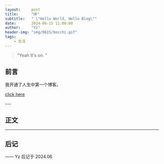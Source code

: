 ```yaml
---
layout:     post
title:      "序"
subtitle:   " \"Hello World, Hello Blog\""
date:       2024-06-15 11:00:00
author:     "Yz"
header-img: "img/0615/bocchi.gif"
tags:
    - 生活
---
```


> “Yeah It's on. ”


## 前言

我开通了人生中第一个博客。

[click here ](#build)



<p id = "build"></p>
---

## 正文



---



## 后记



—— Yz 后记于 2024.06
